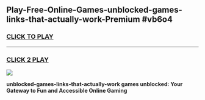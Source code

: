 
## Play-Free-Online-Games-unblocked-games-links-that-actually-work-Premium #vb6o4
<h3>
<a href="https://premium.freeplayer.one?title=unblocked-games-links-that-actually-work&ref=8M">CLICK TO PLAY</a></h3>
<hr>

<h3>
<a href="https://premium.freeplayer.one?title=unblocked-games-links-that-actually-work&ref=8M">CLICK 2 PLAY</a>
  
</h3>

<a href="https://premium.freeplayer.one?title=unblocked-games-links-that-actually-work&ref=8M"><img src="https://clearcache.store/games.png"></a>


**unblocked-games-links-that-actually-work games unblocked: Your Gateway to Fun and Accessible Online Gaming**
